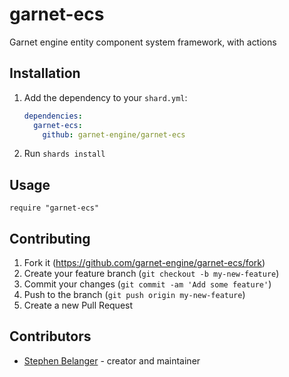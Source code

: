 # garnet-ecs

Garnet engine entity component system framework, with actions

## Installation

1. Add the dependency to your `shard.yml`:

   ```yaml
   dependencies:
     garnet-ecs:
       github: garnet-engine/garnet-ecs
   ```

2. Run `shards install`

## Usage

```crystal
require "garnet-ecs"
```

## Contributing

1. Fork it (<https://github.com/garnet-engine/garnet-ecs/fork>)
2. Create your feature branch (`git checkout -b my-new-feature`)
3. Commit your changes (`git commit -am 'Add some feature'`)
4. Push to the branch (`git push origin my-new-feature`)
5. Create a new Pull Request

## Contributors

- [Stephen Belanger](https://github.com/qard) - creator and maintainer
